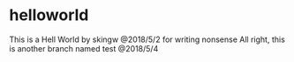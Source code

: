 # helloworld
This is a Hell World by skingw @2018/5/2 for writing nonsense
All right, this is another branch named test @2018/5/4
